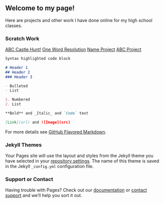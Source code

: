 ## Welcome to my page!

Here are projects and other work I have done online for my high school classes.

### Scratch Work

[ABC Castle Hunt!](https://scratch.mit.edu/projects/255551887/)
[One Word Resolution](https://scratch.mit.edu/projects/279478374/)
[Name Project](https://scratch.mit.edu/projects/238460296/)
[ABC Project](https://scratch.mit.edu/projects/245424608/)

```markdown
Syntax highlighted code block

# Header 1
## Header 2
### Header 3

- Bulleted
- List

1. Numbered
2. List

**Bold** and _Italic_ and `Code` text

[Link](url) and ![Image](src)
```

For more details see [GitHub Flavored Markdown](https://guides.github.com/features/mastering-markdown/).

### Jekyll Themes

Your Pages site will use the layout and styles from the Jekyll theme you have selected in your [repository settings](https://github.com/gavina-sebastian/School-Project-Work/settings). The name of this theme is saved in the Jekyll `_config.yml` configuration file.

### Support or Contact

Having trouble with Pages? Check out our [documentation](https://help.github.com/categories/github-pages-basics/) or [contact support](https://github.com/contact) and we’ll help you sort it out.
